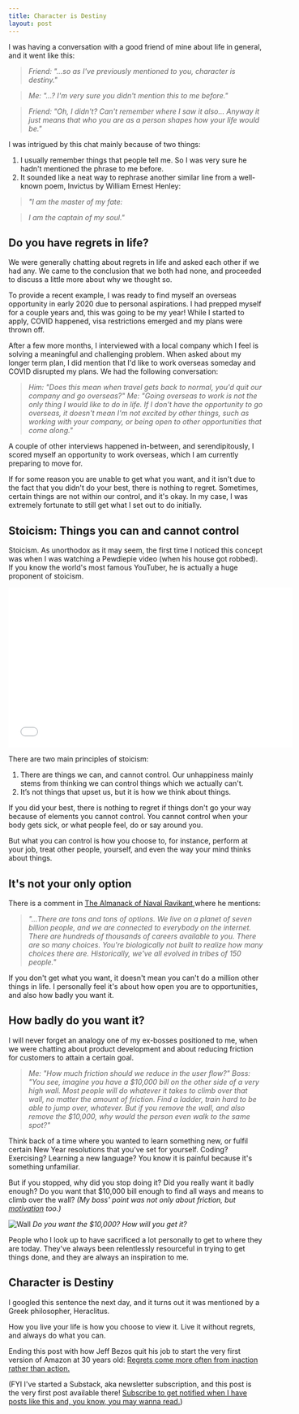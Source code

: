 ```yaml
---
title: Character is Destiny
layout: post
---
```


I was having a conversation with a good friend of mine about life in general, and it went like this:

> <i>Friend: "...so as I've previously mentioned to you, character is destiny."</i>

> <i>Me: "...? I'm very sure you didn't mention this to me before."</i>

> <i>Friend: "Oh, I didn't? Can't remember where I saw it also... Anyway it just means that who you are as a person shapes how your life would be."</i>

I was intrigued by this chat mainly because of two things:

1. I usually remember things that people tell me. So I was very sure he hadn't mentioned the phrase to me before.
2. It sounded like a neat way to rephrase another similar line from a well-known poem, Invictus by William Ernest Henley: 

> <i>"I am the master of my fate:</i>

> <i>I am the captain of my soul."</i>

## Do you have regrets in life?

We were generally chatting about regrets in life and asked each other if we had any. We came to the conclusion that we both had none, and proceeded to discuss a little more about why we thought so.

To provide a recent example, I was ready to find myself an overseas opportunity in early 2020 due to personal aspirations. I had prepped myself for a couple years and, this was going to be my year! While I started to apply, COVID happened, visa restrictions emerged and my plans were thrown off. 

After a few more months, I interviewed with a local company which I feel is solving a meaningful and challenging problem. When asked about my longer term plan, I did mention that I'd like to work overseas someday and COVID disrupted my plans. We had the following conversation:

> <i>Him: "Does this mean when travel gets back to normal, you'd quit our company and go overseas?"</i>
> <i>Me: "Going overseas to work is not the only thing I would like to do in life. If I don't have the opportunity to go overseas, it doesn't mean I'm not excited by other things, such as working with your company, or being open to other opportunities that come along."</i>

A couple of other interviews happened in-between, and serendipitously, I scored myself an opportunity to work overseas, which I am currently preparing to move for. 

If for some reason you are unable to get what you want, and it isn't due to the fact that you didn't do your best, there is nothing to regret. Sometimes, certain things are not within our control, and it's okay. In my case, I was extremely fortunate to still get what I set out to do initially.

## Stoicism: Things you can and cannot control

Stoicism. As unorthodox as it may seem, the first time I noticed this concept was when I was watching a Pewdiepie video (when his house got robbed). If you know the world's most famous YouTuber, he is actually a huge proponent of stoicism. 

<iframe width="560" height="315" src="[https://www.youtube.com/embed/bMpgsD5o8bs](https://www.youtube.com/embed/bMpgsD5o8bs)" frameborder="0" allow="accelerometer; autoplay; clipboard-write; encrypted-media; gyroscope; picture-in-picture" allowfullscreen></iframe>

There are two main principles of stoicism:

1. There are things we can, and cannot control. Our unhappiness mainly stems from thinking we can control things which we actually can't.
2. It’s not things that upset us, but it is how we think about things.

If you did your best, there is nothing to regret if things don't go your way because of elements you cannot control. You cannot control when your body gets sick, or what people feel, do or say around you. 

But what you can control is how you choose to, for instance, perform at your job, treat other people, yourself, and even the way your mind thinks about things.

## It's not your only option

There is a comment in <a href="https://www.navalmanack.com/">The Almanack of Naval Ravikant</a>,where he mentions:

><i>"...There are tons and tons of options. We live on a planet of seven billion people, and we are connected to everybody on the internet. There are hundreds of thousands of careers available to you. There are so many choices. </i>
><i>You're biologically not built to realize how many choices there are. Historically, we've all evolved in tribes of 150 people."</i>

If you don't get what you want, it doesn't mean you can't do a million other things in life. I personally feel it's about how open you are to opportunities, and also how badly you want it.

## How badly do you want it?

I will never forget an analogy one of my ex-bosses positioned to me, when we were chatting about product development and about reducing friction for customers to attain a certain goal. 

><i>Me: "How much friction should we reduce in the user flow?"</i>
><i>Boss: "You see, imagine you have a $10,000 bill on the other side of a very high wall. Most people will do whatever it takes to climb over that wall, no matter the amount of friction. Find a ladder, train hard to be able to jump over, whatever. But if you remove the wall, and also remove the $10,000, why would the person even walk to the same spot?"</i>

Think back of a time where you wanted to learn something new, or fulfil certain New Year resolutions that you've set for yourself. Coding? Exercising? Learning a new language? You know it is painful because it's something unfamiliar. 

But if you stopped, why did you stop doing it? Did you really want it badly enough? Do you want that $10,000 bill enough to find all ways and means to climb over the wall? <i>(My boss' point was not only about friction, but <a href="https://andrewchen.co/psychd-funnel-conversion/">motivation</a> too.)</i>

![Wall](https://huiyichia.com//assets/wall.png)
<i>Do you want the $10,000? How will you get it?</i>

People who I look up to have sacrificed a lot personally to get to where they are today. They've always been relentlessly resourceful in trying to get things done, and they are always an inspiration to me.

## Character is Destiny

I googled this sentence the next day, and it turns out it was mentioned by a Greek philosopher, Heraclitus.

How you live your life is how you choose to view it. Live it without regrets, and always do what you can. 

Ending this post with how Jeff Bezos quit his job to start the very first version of Amazon at 30 years old: <a href="https://www.inc.com/jeff-haden/jeff-bezos-ask-yourself-1-question-to-make-truly-important-decisions-and-avoid-lifelong-regrets.html">Regrets come more often from inaction rather than action.</a>


(FYI I've started a Substack, aka newsletter subscription, and this post is the very first post available there! <a href="https://orientate.substack.com/p/character-is-destiny">Subscribe to get notified when I have posts like this and, you know, you may wanna read.</a>)